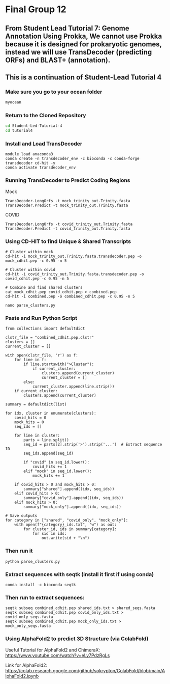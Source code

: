 # Final Group 12

## From Student Lead Tutorial 7: Genome Annotation Using Prokka, We cannot use Prokka because it is designed for prokaryotic genomes, instead we will use TransDecoder (predicting ORFs) and BLAST+ (annotation).


## This is a continuation of Student-Lead Tutorial 4




### Make sure you go to your ocean folder
``` bash
myocean
```
### Return to the Cloned Repository

``` bash
cd Student-Led-Tutorial-4
cd tutorial4
```

### Install and Load TransDecoder
```
module load anaconda3
conda create -n transdecoder_env -c bioconda -c conda-forge transdecoder cd-hit -y
conda activate transdecoder_env
```

### Running TransDecoder to Predict Coding Regions

Mock
```
TransDecoder.LongOrfs -t mock_trinity_out.Trinity.fasta
TransDecoder.Predict -t mock_trinity_out.Trinity.fasta
```
COVID
```
TransDecoder.LongOrfs -t covid_trinity_out.Trinity.fasta
TransDecoder.Predict -t covid_trinity_out.Trinity.fasta
```

### Using CD-HIT to find Unique & Shared Transcripts

```
# Cluster within mock
cd-hit -i mock_trinity_out.Trinity.fasta.transdecoder.pep -o mock_cdhit.pep -c 0.95 -n 5

# Cluster within covid
cd-hit -i covid_trinity_out.Trinity.fasta.transdecoder.pep -o covid_cdhit.pep -c 0.95 -n 5

# Combine and find shared clusters
cat mock_cdhit.pep covid_cdhit.pep > combined.pep
cd-hit -i combined.pep -o combined_cdhit.pep -c 0.95 -n 5
```

```
nano parse_clusters.py
```

### Paste and Run Python Script

```
from collections import defaultdict

clstr_file = "combined_cdhit.pep.clstr"
clusters = []
current_cluster = []

with open(clstr_file, 'r') as f:
    for line in f:
        if line.startswith(">Cluster"):
            if current_cluster:
                clusters.append(current_cluster)
                current_cluster = []
        else:
            current_cluster.append(line.strip())
    if current_cluster:
        clusters.append(current_cluster)

summary = defaultdict(list)

for idx, cluster in enumerate(clusters):
    covid_hits = 0
    mock_hits = 0
    seq_ids = []

    for line in cluster:
        parts = line.split()
        seq_id = parts[2].strip('>').strip('...')  # Extract sequence ID
        seq_ids.append(seq_id)

        if "covid" in seq_id.lower():
            covid_hits += 1
        elif "mock" in seq_id.lower():
            mock_hits += 1

    if covid_hits > 0 and mock_hits > 0:
        summary["shared"].append((idx, seq_ids))
    elif covid_hits > 0:
        summary["covid_only"].append((idx, seq_ids))
    elif mock_hits > 0:
        summary["mock_only"].append((idx, seq_ids))

# Save outputs
for category in ["shared", "covid_only", "mock_only"]:
    with open(f"{category}_ids.txt", "w") as out:
        for cluster_id, ids in summary[category]:
            for sid in ids:
                out.write(sid + "\n")
```
### Then run it
```
python parse_clusters.py
```

### Extract sequences with seqtk (install it first if using conda)
```
conda install -c bioconda seqtk
```
### Then run to extract sequences:
```
seqtk subseq combined_cdhit.pep shared_ids.txt > shared_seqs.fasta
seqtk subseq combined_cdhit.pep covid_only_ids.txt > covid_only_seqs.fasta
seqtk subseq combined_cdhit.pep mock_only_ids.txt > mock_only_seqs.fasta
```


### Using AlphaFold2 to predict 3D Structure (via ColabFold)

Useful Tutorial for AlphaFold2 and ChimeraX: https://www.youtube.com/watch?v=eLy7PdzRgLs 

Link for AlphaFold2:
https://colab.research.google.com/github/sokrypton/ColabFold/blob/main/AlphaFold2.ipynb 





